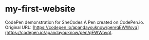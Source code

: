 # my-first-website

CodePen demonstration for SheCodes
A Pen created on CodePen.io. Original URL: [https://codepen.io/apandayouknow/pen/qEWWovq](https://codepen.io/apandayouknow/pen/qEWWovq).

